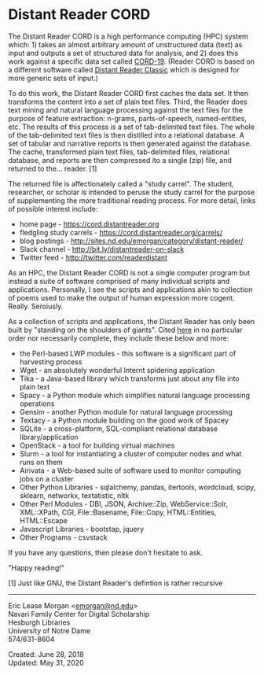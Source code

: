 # Distant Reader CORD

The Distant Reader CORD is a high performance computing (HPC) system which: 1) takes an almost arbitrary amount of unstructured data (text) as input and outputs a set of structured data for analysis, and 2) does this work against a specific data set called [CORD-19](https://www.semanticscholar.org/cord19). (Reader CORD is based on a different software called [Distant Reader Classic](https://github.com/ericleasemorgan/reader-classic) which is designed for more generic sets of input.)

To do this work, the Distant Reader CORD first caches the data set. It then transforms the content into a set of plain text files. Third, the Reader does text mining and natural language processing against the text files for the purpose of feature extraction: n-grams, parts-of-speech, named-entities, etc. The results of this process is a set of tab-delimited text files. The whole of the tab-delimited text files is then distilled into a relational database. A set of tabular and narrative reports is then generated against the database. The cache, transformed plain text files, tab-delimited files, relational database, and reports are then compressed ito a single (zip) file, and returned to the... reader. [1]

The returned file is affectionately called a "study carrel".  The student, researcher, or scholar is intended to peruse the study carrel for the purpose of supplementing the more traditional reading process. For more detail, links of possible interest include:

  * home page - https://cord.distantreader.org
  * fledgling study carrels - https://cord.distantreader.org/carrels/
  * blog postings - http://sites.nd.edu/emorgan/category/distant-reader/
  * Slack channel - http://bit.ly/distantreader-on-slack
  * Twitter feed - http://twitter.com/readerdistant

As an HPC, the Distant Reader CORD is not a single computer program but instead a suite of software comprised of many individual scripts and applications. Personally, I see the scripts and applications akin to collection of poems used to make the output of human expression more cogent. Really. Seroiusly.

As a collection of scripts and applications, the Distant Reader has only been built by "standing on the shoulders of giants". Cited [here](https://distantreader.org/software-reference/) in no particular order nor necessarily complete, they include these below and more:

   * the Perl-based LWP modules - this software is a significant part of harvesting process
   * Wget - an absolutely wonderful Internt spidering application
   * Tika - a Java-based library which transforms just about any file into plain text
   * Spacy - a Python module which simplifies natural language processing operations
   * Gensim - another Python module for natural language processing
   * Textacy - a Python module building on the good work of Spacey
   * SQLite - a cross-platform, SQL-compliant relational database library/application
   * OpenStack - a tool for building virtual machines
   * Slurm - a tool for instantiating a cluster of computer nodes and what runs on them
   * Airivata - a Web-based suite of software used to monitor computing jobs on a cluster
   * Other Python Libraries - sqlalchemy, pandas, itertools, wordcloud, scipy, sklearn, networkx, textatistic, nltk
   * Other Perl Modules - DBI, JSON, Archive::Zip, WebService::Solr, XML::XPath, CGI, File::Basename, File::Copy, HTML::Entities, HTML::Escape
   * Javascript Libraries - bootstap, jquery 
   * Other Programs - csvstack

If you have any questions, then please don't hesitate to ask.

"Happy reading!"

[1] Just like GNU, the Distant Reader's defintion is rather recursive

--- 
Eric Lease Morgan &lt;emorgan@nd.edu&gt;   
Navari Family Center for Digital Scholarship   
Hesburgh Libraries   
University of Notre Dame   
574/631-8604

Created: June 28, 2018   
Updated: May 31, 2020



